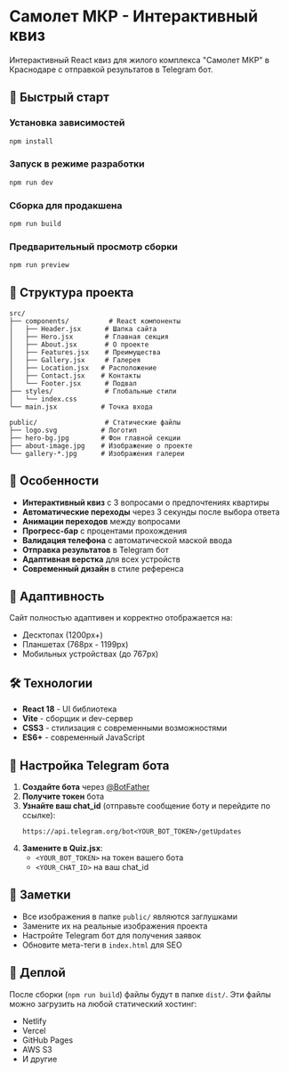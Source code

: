 # Самолет МКР - Интерактивный квиз

Интерактивный React квиз для жилого комплекса "Самолет МКР" в Краснодаре с отправкой результатов в Telegram бот.

## 🚀 Быстрый старт

### Установка зависимостей
```bash
npm install
```

### Запуск в режиме разработки
```bash
npm run dev
```

### Сборка для продакшена
```bash
npm run build
```

### Предварительный просмотр сборки
```bash
npm run preview
```

## 📁 Структура проекта

```
src/
├── components/          # React компоненты
│   ├── Header.jsx      # Шапка сайта
│   ├── Hero.jsx        # Главная секция
│   ├── About.jsx       # О проекте
│   ├── Features.jsx    # Преимущества
│   ├── Gallery.jsx     # Галерея
│   ├── Location.jsx   # Расположение
│   ├── Contact.jsx    # Контакты
│   └── Footer.jsx      # Подвал
├── styles/             # Глобальные стили
│   └── index.css
└── main.jsx           # Точка входа

public/                 # Статические файлы
├── logo.svg           # Логотип
├── hero-bg.jpg        # Фон главной секции
├── about-image.jpg    # Изображение о проекте
└── gallery-*.jpg      # Изображения галереи
```

## 🎨 Особенности

- **Интерактивный квиз** с 3 вопросами о предпочтениях квартиры
- **Автоматические переходы** через 3 секунды после выбора ответа
- **Анимации переходов** между вопросами
- **Прогресс-бар** с процентами прохождения
- **Валидация телефона** с автоматической маской ввода
- **Отправка результатов** в Telegram бот
- **Адаптивная верстка** для всех устройств
- **Современный дизайн** в стиле референса

## 📱 Адаптивность

Сайт полностью адаптивен и корректно отображается на:
- Десктопах (1200px+)
- Планшетах (768px - 1199px)
- Мобильных устройствах (до 767px)

## 🛠 Технологии

- **React 18** - UI библиотека
- **Vite** - сборщик и dev-сервер
- **CSS3** - стилизация с современными возможностями
- **ES6+** - современный JavaScript

## 🤖 Настройка Telegram бота

1. **Создайте бота** через [@BotFather](https://t.me/BotFather)
2. **Получите токен** бота
3. **Узнайте ваш chat_id** (отправьте сообщение боту и перейдите по ссылке):
   ```
   https://api.telegram.org/bot<YOUR_BOT_TOKEN>/getUpdates
   ```
4. **Замените в Quiz.jsx**:
   - `<YOUR_BOT_TOKEN>` на токен вашего бота
   - `<YOUR_CHAT_ID>` на ваш chat_id

## 📝 Заметки

- Все изображения в папке `public/` являются заглушками
- Замените их на реальные изображения проекта
- Настройте Telegram бот для получения заявок
- Обновите мета-теги в `index.html` для SEO

## 🚀 Деплой

После сборки (`npm run build`) файлы будут в папке `dist/`. 
Эти файлы можно загрузить на любой статический хостинг:
- Netlify
- Vercel
- GitHub Pages
- AWS S3
- И другие

